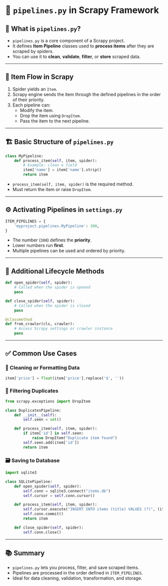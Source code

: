 # 📄 `pipelines.py` in Scrapy Framework

## 📌 What is `pipelines.py`?

- `pipelines.py` is a core component of a Scrapy project.
- It defines **Item Pipeline** classes used to **process items** after they are scraped by spiders.
- You can use it to **clean**, **validate**, **filter**, or **store** scraped data.

---

## 🔄 Item Flow in Scrapy

1. Spider yields an `Item`.
2. Scrapy engine sends the item through the defined pipelines in the order of their priority.
3. Each pipeline can:
   - Modify the item.
   - Drop the item using `DropItem`.
   - Pass the item to the next pipeline.

---

## 🏗️ Basic Structure of `pipelines.py`

```python
class MyPipeline:
    def process_item(self, item, spider):
        # Example: clean a field
        item['name'] = item['name'].strip()
        return item
```

- `process_item(self, item, spider)` is the required method.
- Must return the item or raise `DropItem`.

---

## ⚙️ Activating Pipelines in `settings.py`

```python
ITEM_PIPELINES = {
    'myproject.pipelines.MyPipeline': 300,
}
```

- The number (`300`) defines the **priority**.
- Lower numbers run **first**.
- Multiple pipelines can be used and ordered by priority.

---

## 🔧 Additional Lifecycle Methods

```python
def open_spider(self, spider):
    # Called when the spider is opened
    pass

def close_spider(self, spider):
    # Called when the spider is closed
    pass

@classmethod
def from_crawler(cls, crawler):
    # Access Scrapy settings or crawler instance
    pass
```

---

## ✅ Common Use Cases

### 🧹 Cleaning or Formatting Data

```python
item['price'] = float(item['price'].replace('$', ''))
```

### 🚫 Filtering Duplicates

```python
from scrapy.exceptions import DropItem

class DuplicatesPipeline:
    def __init__(self):
        self.seen = set()

    def process_item(self, item, spider):
        if item['id'] in self.seen:
            raise DropItem("Duplicate item found")
        self.seen.add(item['id'])
        return item
```

### 🗃️ Saving to Database

```python
import sqlite3

class SQLitePipeline:
    def open_spider(self, spider):
        self.conn = sqlite3.connect("items.db")
        self.cursor = self.conn.cursor()

    def process_item(self, item, spider):
        self.cursor.execute("INSERT INTO items (title) VALUES (?)", (item['title'],))
        self.conn.commit()
        return item

    def close_spider(self, spider):
        self.conn.close()
```

---

## 📚 Summary

- `pipelines.py` lets you process, filter, and save scraped items.
- Pipelines are processed in the order defined in `ITEM_PIPELINES`.
- Ideal for data cleaning, validation, transformation, and storage.
